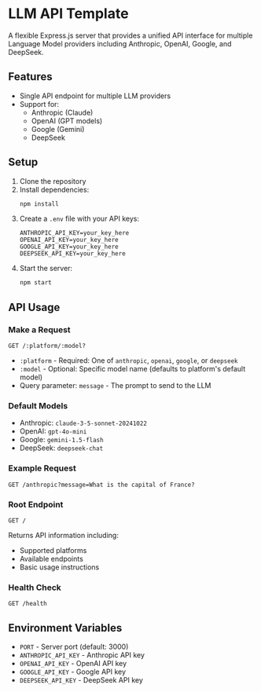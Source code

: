 # LLM API Template

A flexible Express.js server that provides a unified API interface for multiple Language Model providers including Anthropic, OpenAI, Google, and DeepSeek.

## Features

- Single API endpoint for multiple LLM providers
- Support for:
  - Anthropic (Claude)
  - OpenAI (GPT models)
  - Google (Gemini)
  - DeepSeek

## Setup

1. Clone the repository
2. Install dependencies:
   ```bash
   npm install
   ```
3. Create a `.env` file with your API keys:
   ```
   ANTHROPIC_API_KEY=your_key_here
   OPENAI_API_KEY=your_key_here
   GOOGLE_API_KEY=your_key_here
   DEEPSEEK_API_KEY=your_key_here
   ```
4. Start the server:
   ```bash
   npm start
   ```

## API Usage

### Make a Request

```
GET /:platform/:model?
```

- `:platform` - Required: One of `anthropic`, `openai`, `google`, or `deepseek`
- `:model` - Optional: Specific model name (defaults to platform's default model)
- Query parameter: `message` - The prompt to send to the LLM

### Default Models

- Anthropic: `claude-3-5-sonnet-20241022`
- OpenAI: `gpt-4o-mini`
- Google: `gemini-1.5-flash`
- DeepSeek: `deepseek-chat`

### Example Request

```
GET /anthropic?message=What is the capital of France?
```

### Root Endpoint

```
GET /
```

Returns API information including:

- Supported platforms
- Available endpoints
- Basic usage instructions

### Health Check

```
GET /health
```

## Environment Variables

- `PORT` - Server port (default: 3000)
- `ANTHROPIC_API_KEY` - Anthropic API key
- `OPENAI_API_KEY` - OpenAI API key
- `GOOGLE_API_KEY` - Google API key
- `DEEPSEEK_API_KEY` - DeepSeek API key
